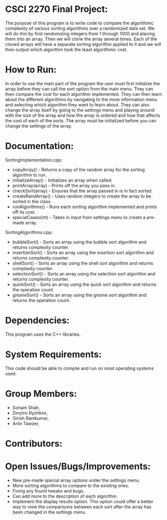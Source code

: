 # CSCI 2270 Final Project:
The purpose of this program is to write code to compare the algorithmic complexity of various sorting algorithms over a randomized data set. We will do this by first randomizing integers from 1 through 1000 and placing them into an array. Then we will clone the array several times. Each of the cloned arrays will have a separate sorting algorithm applied to it and we will then output which algorithm took the least algorithmic cost.

# How to Run:
In order to use the main part of the program the user must first initialize the array before they can call the sort option from the main menu. They can then compare the cost for each algorithm implemented. They can then learn about the different algorithms by navigating to the more information menu and selecting which algorithm they want to learn about. They can also change the array itself by going to the settings menu and playing around with the size of the array and how the array is ordered and how that affects the cost of each of the sorts. The array must be initialized before you can change the settings of the array.

# Documentation:

SortingImplementation.cpp:
- copyArray() - Returns a copy of the random array for the sorting algorithm to run.
- initializeArray() - Initializes an array when called.
- printArray(array) - Prints off the array you pass in.
- checkSort(array) - Ensures that the array passed in is in fact sorted.
- createRandArray() - Uses random integers to create the array to be sorted in the class.
- runAlgorithms() - Runs each sorting algorithm implemented and prints off its cost.
- specialCases(int) - Takes in input from settings menu to create a pre-made array.

SortingAlgorithms.cpp:
- bubbleSort() - Sorts an array using the bubble sort algorithm and returns complexity counter.
- insertionSort() - Sorts an array using the insertion sort algorithm and returns complexity counter.
- shellSort() - Sorts an array using the shell sort algorithm and returns complexity counter.
- selectionSort() - Sorts an array using the selection sort algorithm and returns complexity counter.
- quickSort() - Sorts an array using the quick sort algorithm and returns the operation count.
- gnomeSort() - Sorts an array using the gnome sort algorithm and returns the operation count.

# Dependencies: 
This program uses the C++ libraries.

# System Requirements: 
This code should be able to compile and run on most operating systems used.

# Group Members: 
- Soham Shah,
- Dmytro Ryzhkov,
- Girish Ramkumar,
- Arlin Tawzer,

# Contributors:

# Open Issues/Bugs/Improvements:
- New pre-made special array options under the settings menu.
- More sorting algorithms to compare to the existing ones.
- Fixing any found tweaks and bugs.
- Can add more to the description of each algorithm.
- Implement the display results option. This option could offer a better way to view the comparisons between each sort after the array has been changed in the settings menu.
